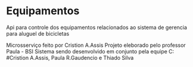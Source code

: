 # Equipamentos
Api para controle dos equipamentos relacionados ao sistema de gerencia para aluguel de bicicletas

Microsserviço feito por Cristion A.Assis
Projeto eleborado pelo professor Paula - BSI
Sistema sendo desenvolvido em conjunto pela equipe C: #Cristion A.Assis, Paula R.Gaudencio e Thiado Silva
